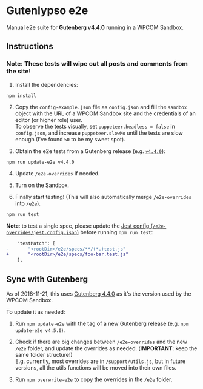 # Gutenlypso e2e

Manual e2e suite for **Gutenberg v4.4.0** running in a WPCOM Sandbox.

## Instructions

### Note: These tests will wipe out all posts and comments from the site!

1. Install the dependencies:

```
npm install
```

2. Copy the `config-example.json` file as `config.json` and fill the `sandbox` object with the URL of a WPCOM Sandbox site and the credentials of an editor (or higher role) user.<br>To observe the tests visually, set `puppeteer.headless = false` in `config.json`, and increase `puppeteer.slowMo` until the tests are slow enough (I've found `50` to be my sweet spot).

3. Obtain the e2e tests from a Gutenberg release (e.g. [`v4.4.0`]((https://github.com/WordPress/gutenberg/releases/tag/v4.4.0))):

```
npm run update-e2e v4.4.0
```

4. Update `/e2e-overrides` if needed.

5. Turn on the Sandbox.

6. Finally start testing! (This will also automatically merge `/e2e-overrides` into `/e2e`).
```
npm run test
```

**Note**: to test a single spec, please update the [Jest config (`/e2e-overrides/jest.config.json`)](/e2e-overrides/jest.config.json) before running `npm run test`:

```diff
	"testMatch": [
-		"<rootDir>/e2e/specs/**/(*.)test.js"
+		"<rootDir>/e2e/specs/foo-bar.test.js"
	],
```

## Sync with Gutenberg

As of 2018-11-21, this uses [Gutenberg 4.4.0](https://github.com/WordPress/gutenberg/releases/tag/v4.4.0) as it's the version used by the WPCOM Sandbox.

To update it as needed:

1. Run `npm update-e2e` with the tag of a new Gutenberg release (e.g. `npm update-e2e v4.5.0`).

2. Check if there are big changes between `/e2e-overrides` and the new `/e2e` folder, and update the overrides as needed. (**IMPORTANT**: keep the same folder structure!)<br>E.g. currently, most overrides are in `/support/utils.js`, but in future versions, all the utils functions will be moved into their own files.
3. Run `npm overwrite-e2e` to copy the overrides in the `/e2e` folder.
